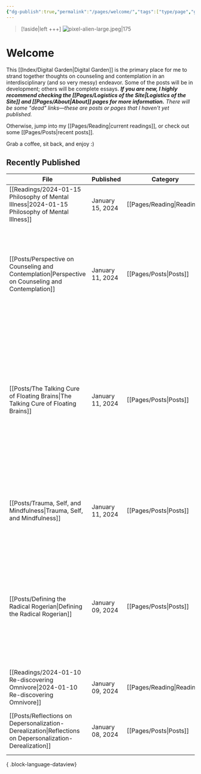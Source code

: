 ```yaml
---
{"dg-publish":true,"permalink":"/pages/welcome/","tags":["type/page","gardenEntry","gardenEntry"],"created":"2024-01-12T07:27:55.597-08:00","updated":"2024-01-18T11:53:00.000-08:00"}
---
```



> [!aside|left +++]
> ![pixel-alien-large.jpeg|175](/img/user/00%20Meta/02%20Attachments/pixel-alien-large.jpeg)
# Welcome
This [[Index/Digital Garden\|Digital Garden]] is the primary place for me to strand together thoughts on counseling and contemplation in an interdisciplinary (and so very messy) endeavor. Some of the posts will be in development; others will be complete essays. ***If you are new, I highly recommend checking the [[Pages/Logistics of the Site\|Logistics of the Site]] and [[Pages/About\|About]] pages for more information.*** *There will be some "dead" links—these are posts or pages that I haven't yet published.*

Otherwise, jump into my [[Pages/Reading\|current readings]], or check out some [[Pages/Posts\|recent posts]]. 

Grab a coffee, sit back, and enjoy :)

## Recently Published

| File                                                                                                        | Published        | Category                      | Summary                                                                                                                                                                                                                                                                                                        |
| ----------------------------------------------------------------------------------------------------------- | ---------------- | ----------------------------- | -------------------------------------------------------------------------------------------------------------------------------------------------------------------------------------------------------------------------------------------------------------------------------------------------------------- |
| [[Readings/2024-01-15 Philosophy of Mental Illness\|2024-01-15 Philosophy of Mental Illness]]            | January 15, 2024 | [[Pages/Reading\|Reading]] | \-                                                                                                                                                                                                                                                                                                             |
| [[Posts/Perspective on Counseling and Contemplation\|Perspective on Counseling and Contemplation]]       | January 11, 2024 | [[Pages/Posts\|Posts]]     | Limits of current paradigms, the potential of human experience in counseling and cognition research, and hints of how contemplative practices may aid us in this very human journey.                                                                                                                           |
| [[Posts/The Talking Cure of Floating Brains\|The Talking Cure of Floating Brains]]                       | January 11, 2024 | [[Pages/Posts\|Posts]]     | _What is the place of citing neuroscience for professional counselors and therapists? Does it truly represent what we do, or is it just the zeitgeist to say how X changes your brain in Y ways?_ Prompted by diving deep into a tiny fraction of a great book, Benjamin E. Caldwell's *Saving Psychotherapy.* |
| [[Posts/Trauma, Self, and Mindfulness\|Trauma, Self, and Mindfulness]]                                   | January 11, 2024 | [[Pages/Posts\|Posts]]     | musings on how the loss of self that occur in traumatic experiences can interact with the Buddhist idea of not- / non-self ([anatta](https://www.blogger.com/u/1/blog/post/edit/7448175482537401591/5695876508634988498#)).                                                                                    |
| [[Posts/Defining the Radical Rogerian\|Defining the Radical Rogerian]]                                   | January 09, 2024 | [[Pages/Posts\|Posts]]     | The relationship is the key intervention. [[Index/Common Factors\|Common Factors]] (e.g., alliance, empathy, coherent and agreed-upon plan, etc.) provide a framework for enhancing practitioner efficacy.                                                                                                                           |
| [[Readings/2024-01-10 Re-discovering Omnivore\|2024-01-10 Re-discovering Omnivore]]                      | January 09, 2024 | [[Pages/Reading\|Reading]] | \-                                                                                                                                                                                                                                                                                                             |
| [[Posts/Reflections on Depersonalization-Derealization\|Reflections on Depersonalization-Derealization]] | January 08, 2024 | [[Pages/Posts\|Posts]]     | An intimate look into my experiences with DP/DR, meditation, and burnout.                                                                                                                                                                                                                                      |

{ .block-language-dataview}
